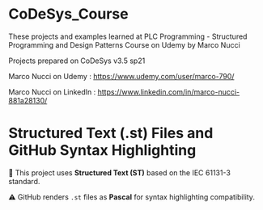 # CoDeSys_Course

These projects and examples learned at PLC Programming - Structured Programming and Design Patterns Course on Udemy by Marco Nucci

Projects prepared on CoDeSys v3.5 sp21

Marco Nucci on Udemy    :   https://www.udemy.com/user/marco-790/

Marco Nucci on LinkedIn :   https://www.linkedin.com/in/marco-nucci-881a28130/



# Structured Text (.st) Files and GitHub Syntax Highlighting

📘 This project uses **Structured Text (ST)** based on the IEC 61131-3 standard.

⚠️ GitHub renders `.st` files as **Pascal** for syntax highlighting compatibility.